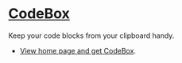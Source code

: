 # [CodeBox](https://codebox.savandbros.com)

Keep your code blocks from your clipboard handy.

- [View home page and get CodeBox](https://codebox.savandbros.com).
